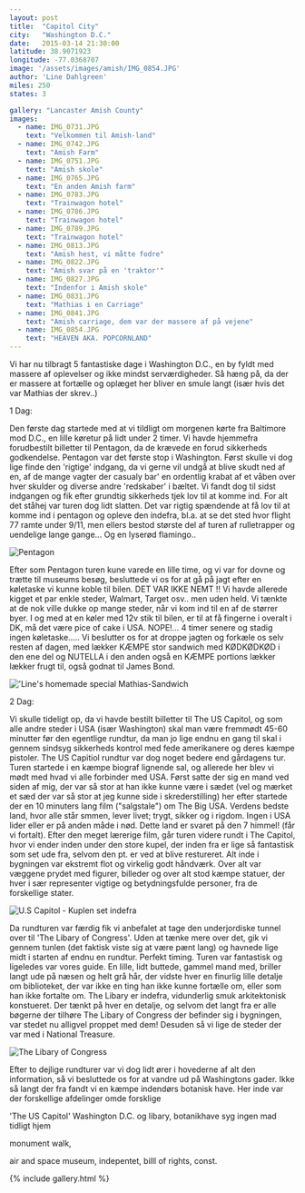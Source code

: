 ```yaml
---
layout: post
title:  "Capitol City"
city:   "Washington D.C."
date:   2015-03-14 21:30:00
latitude: 38.9071923
longitude: -77.0368707
image: '/assets/images/amish/IMG_0854.JPG'
author: 'Line Dahlgreen'
miles: 250
states: 3

gallery: "Lancaster Amish County"
images:
  - name: IMG_0731.JPG
    text: "Velkommen til Amish-land"
  - name: IMG_0742.JPG
    text: "Amish Farm"
  - name: IMG_0751.JPG
    text: "Amish skole"
  - name: IMG_0765.JPG
    text: "En anden Amish farm"
  - name: IMG_0783.JPG
    text: "Trainwagon hotel"
  - name: IMG_0786.JPG
    text: "Trainwagon hotel"
  - name: IMG_0789.JPG
    text: "Trainwagon hotel"
  - name: IMG_0813.JPG
    text: "Amish hest, vi måtte fodre"
  - name: IMG_0822.JPG
    text: "Amish svar på en 'traktor'"
  - name: IMG_0827.JPG
    text: "Indenfor i Amish skole"
  - name: IMG_0831.JPG
    text: "Mathias i en Carriage"
  - name: IMG_0841.JPG
    text: "Amish carriage, dem var der massere af på vejene"
  - name: IMG_0854.JPG
    text: "HEAVEN AKA. POPCORNLAND"
---
```


Vi har nu tilbragt 5 fantastiske dage i Washington D.C., en by fyldt med massere af oplevelser og ikke mindst serværdigheder. Så hæng på, da der er massere at fortælle og oplæget her bliver en smule langt (især hvis det var Mathias der skrev..)

1 Dag:

Den første dag startede med at vi tildligt om morgenen kørte fra Baltimore mod D.C., en lille køretur på lidt under 2 timer. Vi havde hjemmefra forudbestilt billetter til Pentagon, da de krævede en forud sikkerheds godkendelse. Pentagon var det første stop i Washington. Først skulle vi dog lige finde den 'rigtige' indgang, da vi gerne vil undgå at blive skudt ned af en, af de mange vagter der casualy bar' en ordentlig krabat af et våben over hver skulder og diverse andre 'redskaber' i bæltet. Vi fandt dog til sidst indgangen og fik efter grundtig sikkerheds tjek lov til at komme ind. For alt det ståhej var turen dog lidt slatten. Det var rigtig spændende at få lov til at komme ind i pentagon og opleve den indefra, bl.a. at se det sted hvor flight 77 ramte under 9/11, men ellers bestod største del af turen af rulletrapper og uendelige lange gange... Og en lyserød flamingo..

![Pentagon](image....)

Efter som Pentagon turen kune varede en lille time, og vi var for dovne og trætte til museums besøg, besluttede vi os for at gå på jagt efter en køletaske vi kunne koble til bilen. DET VAR IKKE NEMT !! Vi havde allerede kigget et par enkle steder, Walmart, Target osv.. men uden held. Vi tænkte at de nok ville dukke op mange steder, når vi kom ind til en af de størrer byer. I og med at en køler med 12v stik til bilen, er til at få fingerne i overalt i DK, må det være pice of cake i USA. NOPE!... 
4 timer senere og stadig ingen køletaske.....
Vi beslutter os for at droppe jagten og forkæle os selv resten af dagen, med lækker KÆMPE stor sandwich med KØDKØDKØD i den ene del og NUTELLA i den anden også en KÆMPE portions lækker lækker frugt til, også godnat til James Bond.

!['Line's homemade special Mathias-Sandwich](image....)

2 Dag:

Vi skulle tideligt op, da vi havde bestilt billetter til The US Capitol, og som alle andre steder i USA (især Washington) skal man være fremmødt 45-60 minutter før den egentlige rundtur, da man jo lige endnu en gang til skal i gennem sindsyg sikkerheds kontrol med fede amerikanere og deres kæmpe pistoler. The US Capitiol rundtur var dog noget bedere end gårdagens tur. Turen startede i en kæmpe biograf lignende sal, og allerede her blev vi mødt med hvad vi alle forbinder med USA. Først satte der sig en mand ved siden af mig, der var så stor at han ikke kunne være i sædet (vel og mærket et sæd der var så stor at jeg kunne side i skrederstilling) her efter startede der en 10 minuters lang film ("salgstale") om The Big USA. Verdens bedste land, hvor alle står smmen, lever livet; trygt, sikker og i rigdom. Ingen i USA lider eller er på anden måde i nød. Dette land er svaret på den 7 himmel! (får vi fortalt). Efter den meget lærerige film, går turen videre rundt i The Capitol, hvor vi ender inden under den store kupel, der inden fra er lige så fantastisk som set ude fra, selvom den pt. er ved at blive restureret. Alt inde i bygningen var ekstremt flot og virkelig godt håndværk. Over alt var væggene prydet med figurer, billeder og over alt stod kæmpe statuer, der hver i sær representer vigtige og betydningsfulde personer, fra de forskellige stater. 

![U.S Capitol - Kuplen set indefra](image.....)

Da rundturen var færdig fik vi anbefalet at tage den underjordiske tunnel over til 'The Libary of Congress'. Uden at tænke mere over det, gik vi gennem tunlen (det faktisk viste sig at være pænt lang) og havnede lige midt i starten af endnu en rundtur. Perfekt timing. Turen var fantastisk og ligeledes var vores guide. En lille, lidt buttede, gammel mand med, briller langt ude på næsen og helt grå hår, der vidste hver en finurlig lille detalje om biblioteket, der var ikke en ting han ikke kunne fortælle om, eller som han ikke fortalte om. The Libary er indefra, vidunderlig smuk arkitektonisk konstueret. Der tænkt på hver en detalje, og selvom det langt fra er alle bøgerne der tilhøre The Libary of Congress der befinder sig i bygningen, var stedet nu alligvel proppet med dem! Desuden så vi lige de steder der var med i National Treasure.


![The Libary of Congress](image....)


Efter to dejlige rundturer var vi dog lidt ører i hovederne af alt den information, så vi besluttede os for at vandre ud på Washingtons gader. Ikke så langt der fra fandt vi en kæmpe indendørs botanisk have. Her inde var der forskellige afdelinger omde forsklige 



 'The US Capitol'
Washington D.C. og libary, botanikhave syg ingen mad tidligt hjem

monument walk, 

air and space museum, indepentet, billl of rights, const.



{% include gallery.html %}

